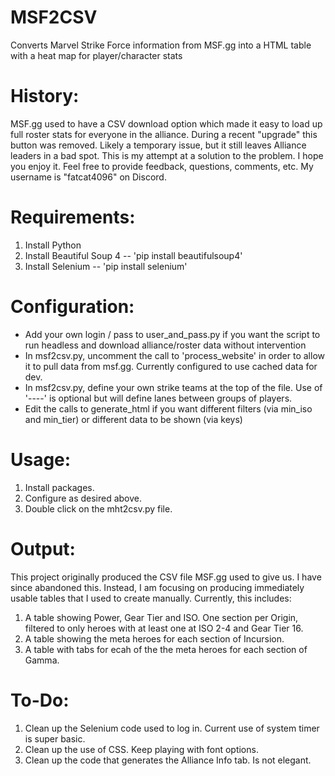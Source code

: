 # MSF2CSV
Converts Marvel Strike Force information from MSF.gg into a HTML table with a heat map for player/character stats

# History: 
MSF.gg used to have a CSV download option which made it easy to load up full roster stats for everyone in the alliance. 
During a recent "upgrade" this button was removed. Likely a temporary issue, but it still leaves Alliance leaders in a bad spot.
This is my attempt at a solution to the problem. I hope you enjoy it.
Feel free to provide feedback, questions, comments, etc. My username is "fatcat4096" on Discord. 
	
# Requirements:
1. Install Python
2. Install Beautiful Soup 4 -- 'pip install beautifulsoup4'
3. Install Selenium -- 'pip install selenium'

# Configuration:
* Add your own login / pass to user_and_pass.py if you want the script to run headless and download alliance/roster data without intervention
* In msf2csv.py, uncomment the call to 'process_website' in order to allow it to pull data from msf.gg. Currently configured to use cached data for dev.
* In msf2csv.py, define your own strike teams at the top of the file. Use of '----' is optional but will define lanes between groups of players.
* Edit the calls to generate_html if you want different filters (via min_iso and min_tier) or different data to be shown (via keys)

# Usage:
1. Install packages.
2. Configure as desired above.
3. Double click on the mht2csv.py file. 

# Output:
This project originally produced the CSV file MSF.gg used to give us. I have since abandoned this. 
Instead, I am focusing on producing immediately usable tables that I used to create manually. Currently, this includes:
1. A table showing Power, Gear Tier and ISO. One section per Origin, filtered to only heroes with at least one at ISO 2-4 and Gear Tier 16.
2. A table showing  the meta heroes for each section of Incursion.
3. A table with tabs for ecah of the the meta heroes for each section of Gamma.

# To-Do:
1. Clean up the Selenium code used to log in. Current use of system timer is super basic.
2. Clean up the use of CSS. Keep playing with font options.
3. Clean up the code that generates the Alliance Info tab. Is not elegant. 


